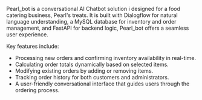 Pearl_bot is a conversational AI Chatbot solution i designed for a food catering business, Pearl's treats. It is built with Dialogflow for natural language understanding, a MySQL database for inventory and order management, and FastAPI for backend logic, Pearl_bot offers a seamless user experience.

Key features include:

*   Processing new orders and confirming inventory availability in real-time.
*   Calculating order totals dynamically based on selected items.
*   Modifying existing orders by adding or removing items.
*   Tracking order history for both customers and administrators.
*   A user-friendly conversational interface that guides users through the ordering process.
